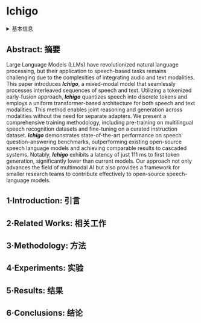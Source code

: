 # Ichigo

<details>
<summary>基本信息</summary>

- 标题: "Ichigo: Mixed-Modal Early-Fusion Realtime Voice Assistant"
- 作者:
  - 01 Alan Dao (Gia Tuan Dao),
  - 02 Dinh Bach Vu,
  - 03 Huy Hoang Ha
- 链接:
  - [ArXiv](https://arxiv.org/abs/2410.15316)
  - [Publication]
  - [Github](https://github.com/homebrewltd/ichigo)
  - [Demo](https://demo.homebrew.ltd/)
- 文件:
  - [ArXiv](_PDF/2410.15316v1__Ichigo__Mixed-Modal_Early-Fusion_Realtime_Voice_Assistant.pdf)
  - [Publication] #TODO

</details>

## Abstract: 摘要

Large Language Models (LLMs) have revolutionized natural language processing, but their application to speech-based tasks remains challenging due to the complexities of integrating audio and text modalities.
This paper introduces ***Ichigo***, a mixed-modal model that seamlessly processes interleaved sequences of speech and text.
Utilizing a tokenized early-fusion approach, ***Ichigo*** quantizes speech into discrete tokens and employs a uniform transformer-based architecture for both speech and text modalities.
This method enables joint reasoning and generation across modalities without the need for separate adapters.
We present a comprehensive training methodology, including pre-training on multilingual speech recognition datasets and fine-tuning on a curated instruction dataset.
***Ichigo*** demonstrates state-of-the-art performance on speech question-answering benchmarks, outperforming existing open-source speech language models and achieving comparable results to cascaded systems.
Notably, ***Ichigo*** exhibits a latency of just 111 ms to first token generation, significantly lower than current models.
Our approach not only advances the field of multimodal AI but also provides a framework for smaller research teams to contribute effectively to open-source speech-language models.

## 1·Introduction: 引言

## 2·Related Works: 相关工作

## 3·Methodology: 方法

## 4·Experiments: 实验

## 5·Results: 结果

## 6·Conclusions: 结论